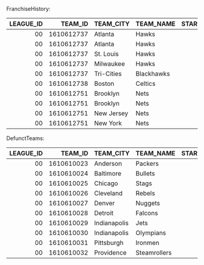FranchiseHistory:

|   LEAGUE_ID |    TEAM_ID | TEAM_CITY   | TEAM_NAME   |   START_YEAR |   END_YEAR |   YEARS |   GAMES |   WINS |   LOSSES |   WIN_PCT |   PO_APPEARANCES |   DIV_TITLES |   CONF_TITLES |   LEAGUE_TITLES |
|------------:|-----------:|:------------|:------------|-------------:|-----------:|--------:|--------:|-------:|---------:|----------:|-----------------:|-------------:|--------------:|----------------:|
|          00 | 1610612737 | Atlanta     | Hawks       |         1949 |       2023 |      75 |    5939 |   2928 |     3011 |     0.493 |               49 |           11 |             0 |               1 |
|          00 | 1610612737 | Atlanta     | Hawks       |         1968 |       2023 |      56 |    4519 |   2229 |     2290 |     0.493 |               36 |            5 |             0 |               0 |
|          00 | 1610612737 | St. Louis   | Hawks       |         1955 |       1967 |      13 |    1008 |    555 |      453 |     0.55  |               12 |            6 |             0 |               1 |
|          00 | 1610612737 | Milwaukee   | Hawks       |         1951 |       1954 |       4 |     280 |     90 |      190 |     0.321 |                0 |            0 |             0 |               0 |
|          00 | 1610612737 | Tri-Cities  | Blackhawks  |         1949 |       1950 |       2 |     132 |     54 |       78 |     0.409 |                1 |            0 |             0 |               0 |
|          00 | 1610612738 | Boston      | Celtics     |         1946 |       2023 |      78 |    6115 |   3634 |     2480 |     0.594 |               61 |           34 |            10 |              17 |
|          00 | 1610612751 | Brooklyn    | Nets        |         1976 |       2023 |      48 |    3868 |   1654 |     2214 |     0.427 |               24 |            4 |             2 |               0 |
|          00 | 1610612751 | Brooklyn    | Nets        |         2012 |       2023 |      12 |     964 |    446 |      518 |     0.462 |                8 |            0 |             0 |               0 |
|          00 | 1610612751 | New Jersey  | Nets        |         1977 |       2011 |      35 |    2822 |   1186 |     1636 |     0.42  |               16 |            4 |             2 |               0 |
|          00 | 1610612751 | New York    | Nets        |         1976 |       1976 |       1 |      82 |     22 |       60 |     0.268 |                0 |            0 |             0 |               0 |

DefunctTeams:

|   LEAGUE_ID |    TEAM_ID | TEAM_CITY    | TEAM_NAME    |   START_YEAR |   END_YEAR |   YEARS |   GAMES |   WINS |   LOSSES |   WIN_PCT |   PO_APPEARANCES |   DIV_TITLES |   CONF_TITLES |   LEAGUE_TITLES |
|------------:|-----------:|:-------------|:-------------|-------------:|-----------:|--------:|--------:|-------:|---------:|----------:|-----------------:|-------------:|--------------:|----------------:|
|          00 | 1610610023 | Anderson     | Packers      |         1949 |       1949 |       1 |      64 |     37 |       27 |     0.578 |                1 |            0 |             0 |               0 |
|          00 | 1610610024 | Baltimore    | Bullets      |         1947 |       1953 |       7 |     450 |    158 |      292 |     0.351 |                3 |            0 |             0 |               1 |
|          00 | 1610610025 | Chicago      | Stags        |         1946 |       1949 |       4 |     240 |    147 |       93 |     0.612 |                4 |            1 |             0 |               0 |
|          00 | 1610610026 | Cleveland    | Rebels       |         1946 |       1946 |       1 |      60 |     30 |       30 |     0.5   |                1 |            0 |             0 |               0 |
|          00 | 1610610027 | Denver       | Nuggets      |         1949 |       1949 |       1 |      62 |     11 |       51 |     0.177 |                0 |            0 |             0 |               0 |
|          00 | 1610610028 | Detroit      | Falcons      |         1946 |       1946 |       1 |      60 |     20 |       40 |     0.333 |                0 |            0 |             0 |               0 |
|          00 | 1610610029 | Indianapolis | Jets         |         1948 |       1948 |       1 |      60 |     18 |       42 |     0.3   |                0 |            0 |             0 |               0 |
|          00 | 1610610030 | Indianapolis | Olympians    |         1949 |       1952 |       4 |     269 |    132 |      137 |     0.49  |                4 |            1 |             0 |               0 |
|          00 | 1610610031 | Pittsburgh   | Ironmen      |         1946 |       1946 |       1 |      60 |     15 |       45 |     0.25  |                0 |            0 |             0 |               0 |
|          00 | 1610610032 | Providence   | Steamrollers |         1946 |       1948 |       3 |     168 |     46 |      122 |     0.273 |                0 |            0 |             0 |               0 |